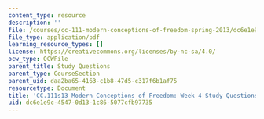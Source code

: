 ```yaml
---
content_type: resource
description: ''
file: /courses/cc-111-modern-conceptions-of-freedom-spring-2013/dc6e1e9c45470d131c865077cfb97735_MITCC_111F12_Week4Ques.pdf
file_type: application/pdf
learning_resource_types: []
license: https://creativecommons.org/licenses/by-nc-sa/4.0/
ocw_type: OCWFile
parent_title: Study Questions
parent_type: CourseSection
parent_uid: daa2ba65-4163-c1b8-47d5-c317f6b1af75
resourcetype: Document
title: 'CC.111s13 Modern Conceptions of Freedom: Week 4 Study Questions'
uid: dc6e1e9c-4547-0d13-1c86-5077cfb97735
---
```

